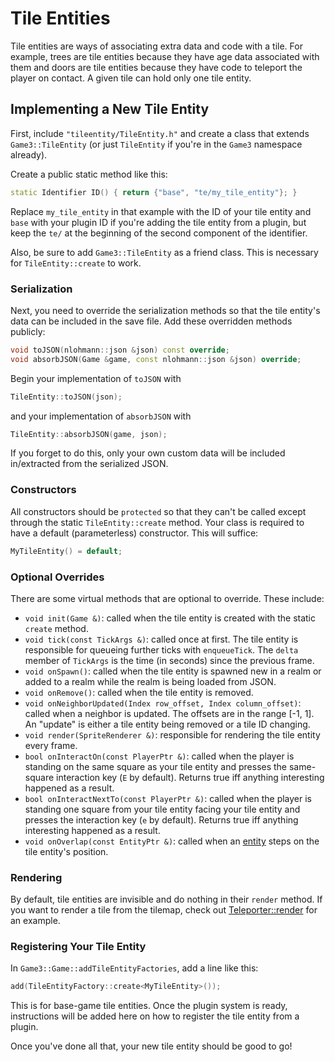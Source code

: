 # Tile Entities

<!-- TODO: update when Tree is updated so mature trees become regular tiles -->
Tile entities are ways of associating extra data and code with a tile. For example, trees are tile entities because they have age data associated with them and doors are tile entities because they have code to teleport the player on contact. A given tile can hold only one tile entity.

## Implementing a New Tile Entity

First, include `"tileentity/TileEntity.h"` and create a class that extends `Game3::TileEntity` (or just `TileEntity` if you're in the `Game3` namespace already).

Create a public static method like this:
```c++
static Identifier ID() { return {"base", "te/my_tile_entity"}; }
```
Replace `my_tile_entity` in that example with the ID of your tile entity and `base` with your plugin ID if you're adding the tile entity from a plugin, but keep the `te/` at the beginning of the second component of the identifier.

Also, be sure to add `Game3::TileEntity` as a friend class. This is necessary for `TileEntity::create` to work.

### Serialization

Next, you need to override the serialization methods so that the tile entity's data can be included in the save file. Add these overridden methods publicly:
```c++
void toJSON(nlohmann::json &json) const override;
void absorbJSON(Game &game, const nlohmann::json &json) override;
```
Begin your implementation of `toJSON` with
```c++
TileEntity::toJSON(json);
```
and your implementation of `absorbJSON` with
```c++
TileEntity::absorbJSON(game, json);
```
If you forget to do this, only your own custom data will be included in/extracted from the serialized JSON.

### Constructors

All constructors should be `protected` so that they can't be called except through the static `TileEntity::create` method. Your class is required to have a default (parameterless) constructor. This will suffice:
```c++
MyTileEntity() = default;
```

### Optional Overrides

There are some virtual methods that are optional to override. These include:
- `void init(Game &)`: called when the tile entity is created with the static `create` method.
- `void tick(const TickArgs &)`: called once at first. The tile entity is responsible for queueing further ticks with `enqueueTick`. The `delta` member of `TickArgs` is the time (in seconds) since the previous frame.
- `void onSpawn()`: called when the tile entity is spawned new in a realm or added to a realm while the realm is being loaded from JSON.
- `void onRemove()`: called when the tile entity is removed.
- `void onNeighborUpdated(Index row_offset, Index column_offset)`: called when a neighbor is updated. The offsets are in the range [-1, 1]. An "update" is either a tile entity being removed or a tile ID changing.
- `void render(SpriteRenderer &)`: responsible for rendering the tile entity every frame.
- `bool onInteractOn(const PlayerPtr &)`: called when the player is standing on the same square as your tile entity and presses the same-square interaction key (`E` by default). Returns true iff anything interesting happened as a result.
- `bool onInteractNextTo(const PlayerPtr &)`: called when the player is standing one square from your tile entity facing your tile entity and presses the interaction key (`e` by default). Returns true iff anything interesting happened as a result.
- `void onOverlap(const EntityPtr &)`: called when an [entity](Entities.md) steps on the tile entity's position.

### Rendering

By default, tile entities are invisible and do nothing in their `render` method. If you want to render a tile from the tilemap, check out [Teleporter::render](https://github.com/heimskr/game3/blob/master/src/tileentity/Teleporter.cpp) for an example. <!-- TODO: move Teleporter rendering code into a protected utility function under TileEntity? -->

### Registering Your Tile Entity

<!-- TODO: after the plugin system is implemented, add instructions for plugins -->
In `Game3::Game::addTileEntityFactories`, add a line like this:
```c++
add(TileEntityFactory::create<MyTileEntity>());
```
This is for base-game tile entities. Once the plugin system is ready, instructions will be added here on how to register the tile entity from a plugin.

Once you've done all that, your new tile entity should be good to go!
